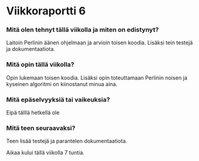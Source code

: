 # Viikkoraportti 6

### Mitä olen tehnyt tällä viikolla ja miten on edistynyt?
Laitoin Perlinin äänen ohjelmaan ja arvioin toisen koodia. Lisäksi tein testejä ja dokumentaatiota.

### Mitä opin tällä viikolla?
Opin lukemaan toisen koodia. Lisäksi opin toteuttamaan Perlinin noisen ja kyseinen algoritmi on kiinostanut minua aina.

### Mitä epäselvyyksiä tai vaikeuksia?
Eipä tälllä hetkellä ole

### Mitä teen seuraavaksi?
Teen lisää testejä ja parantelen dokumentaatiota.

Aikaa kului tällä viikolla 7 tuntia.
